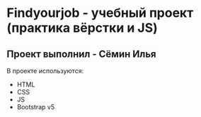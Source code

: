 # Findyourjob - учебный проект (практика вёрстки и JS)
## Проект выполнил - Сёмин Илья

  В проекте используются:
  - HTML
  - CSS
  - JS
  - Bootstrap v5
